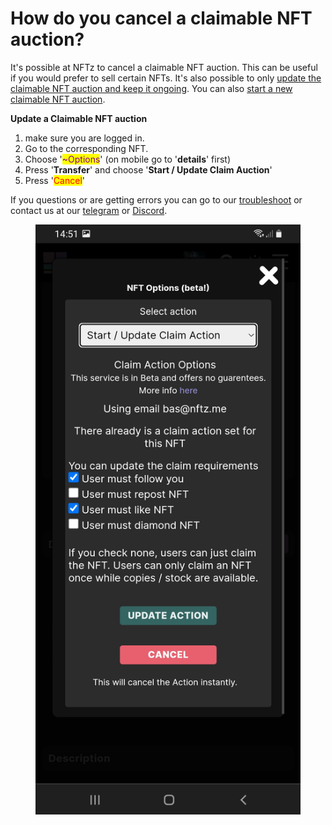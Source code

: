 # How do you cancel a claimable NFT auction?

It's possible at NFTz to cancel a claimable NFT auction. This can be useful if you would prefer to sell certain NFTs. It's also possible to only [update the claimable NFT auction and keep it ongoing](how-do-you-update-a-claimable-nft.md). You can also [start a new claimable NFT auction](how-do-you-create-a-claimable-free-nft.md).&#x20;



**Update a Claimable NFT auction**

1. make sure you are logged in.&#x20;
2. Go to the corresponding NFT.
3. Choose '<mark style="color:purple;">\~Options</mark>' (on mobile go to '**details**' first)
4. Press '**Transfer**' and choose '**Start / Update Claim Auction**'
5. Press '<mark style="color:red;">Cancel</mark>'

If you questions or are getting errors you can go to our [troubleshoot](../../troubleshoot/troubleshoot.md) or contact us at our [telegram](https://t.me/+qdNeX8CYB\_swZTQx) or [Discord](https://discord.gg/jQ34WMMZce).&#x20;

<figure><img src="../../.gitbook/assets/Update Auction (1).jpg" alt=""><figcaption></figcaption></figure>
